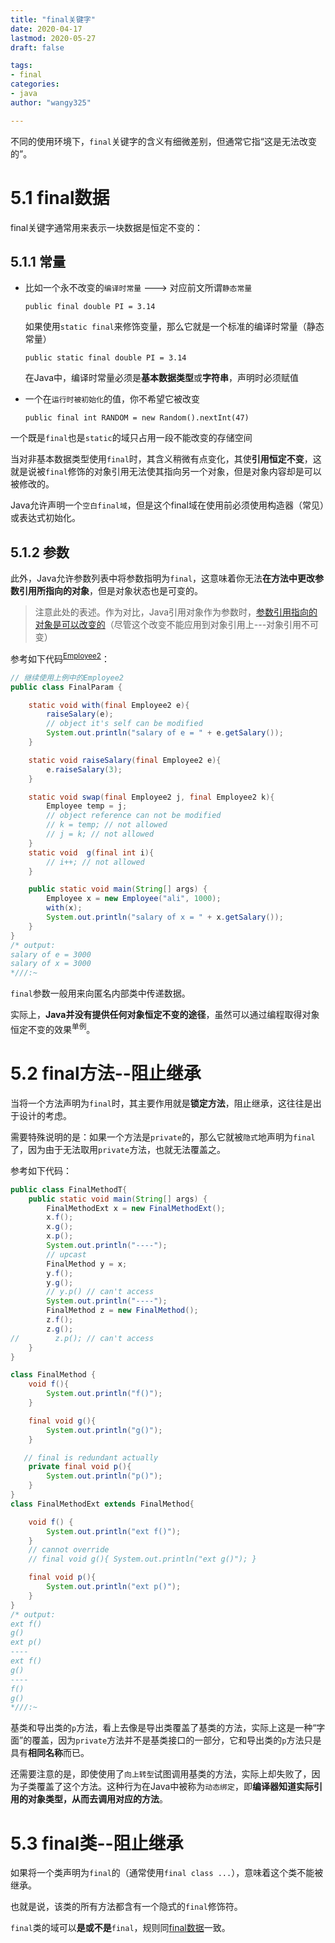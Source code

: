 ```yaml
---
title: "final关键字"
date: 2020-04-17
lastmod: 2020-05-27
draft: false

tags:
- final
categories:
- java
author: "wangy325"

---
```


不同的使用环境下，`final`关键字的含义有细微差别，但通常它指“这是无法改变的”。

<!--more-->


# 5.1 <span id="m3">final数据</span>

final关键字通常用来表示一块数据是恒定不变的：

## 5.1.1 常量

- 比如一个永不改变的`编译时常量` ---> 对应前文所谓`静态常量`

  `public final double PI = 3.14`

  如果使用`static final`来修饰变量，那么它就是一个标准的编译时常量（静态常量）

  `public static final double PI = 3.14`

  在Java中，编译时常量必须是**基本数据类型**或**字符串**，声明时必须赋值

- 一个在`运行时被初始化`的值，你不希望它被改变

  `public final int RANDOM = new Random().nextInt(47)`

一个既是`final`也是`static`的域只占用一段不能改变的存储空间

当对非基本数据类型使用`final`时，其含义稍微有点变化，其使**引用恒定不变**，这就是说被`final`修饰的对象引用无法使其指向另一个对象，但是对象内容却是可以被修改的。

Java允许声明一个`空白final域`，但是这个final域在使用前必须使用构造器（常见）或表达式初始化。


## 5.1.2 参数

此外，Java允许参数列表中将参数指明为`final`，这意味着你无法**在方法中更改参数引用所指向的对象**，但是对象状态也是可变的。

> 注意此处的表述。作为对比，Java引用对象作为参数时，[参数引用指向的对象是可以改变的](#m1)（尽管这个改变不能应用到对象引用上---对象引用不可变）

参考如下代码<sup>[Employee2](#m2)</sup>：

```java
// 继续使用上例中的Employee2
public class FinalParam {

    static void with(final Employee2 e){
        raiseSalary(e);
      	// object it's self can be modified  
        System.out.println("salary of e = " + e.getSalary());
    }

    static void raiseSalary(final Employee2 e){
        e.raiseSalary(3);
    }

    static void swap(final Employee2 j, final Employee2 k){
        Employee temp = j;
        // object reference can not be modified
        // k = temp; // not allowed
        // j = k; // not allowed
    }
    static void  g(final int i){
        // i++; // not allowed
    }

    public static void main(String[] args) {
        Employee x = new Employee("ali", 1000);
        with(x);
        System.out.println("salary of x = " + x.getSalary());
    }
}
/* output:
salary of e = 3000
salary of x = 3000
*///:~
```

`final`参数一般用来向匿名内部类中传递数据。

实际上，**Java并没有提供任何对象恒定不变的途径**，虽然可以通过编程取得对象恒定不变的效果<sup>单例</sup>。

# 5.2 final方法--阻止继承

当将一个方法声明为`final`时，其主要作用就是**锁定方法**，阻止继承，这往往是出于设计的考虑。

需要特殊说明的是：如果一个方法是`private`的，那么它就被`隐式`地声明为`final`了，因为由于无法取用`private`方法，也就无法覆盖之。

参考如下代码：

```java
public class FinalMethodT{
    public static void main(String[] args) {
        FinalMethodExt x = new FinalMethodExt();
        x.f();
        x.g();
        x.p();
        System.out.println("----");
        // upcast
        FinalMethod y = x;
        y.f();
        y.g();
        // y.p() // can't access
        System.out.println("----");
        FinalMethod z = new FinalMethod();
        z.f();
        z.g();
//        z.p(); // can't access
    }
}

class FinalMethod {
    void f(){
        System.out.println("f()");
    }

    final void g(){
        System.out.println("g()");
    }

   // final is redundant actually
    private final void p(){
        System.out.println("p()");
    }
}
class FinalMethodExt extends FinalMethod{

    void f() {
        System.out.println("ext f()");
    }
    // cannot override
    // final void g(){ System.out.println("ext g()"); }

    final void p(){
        System.out.println("ext p()");
    }
}
/* output:
ext f()
g()
ext p()
----
ext f()
g()
----
f()
g()
*///:~
```

基类和导出类的`p`方法，看上去像是导出类覆盖了基类的方法，实际上这是一种“字面”的覆盖，因为`private`方法并不是基类接口的一部分，它和导出类的`p`方法只是具有**相同名称**而已。

还需要注意的是，即使使用了`向上转型`试图调用基类的方法，实际上却失败了，因为子类覆盖了这个方法。这种行为在Java中被称为`动态绑定`，即**编译器知道实际引用的对象类型，从而去调用对应的方法**。

# 5.3 final类--阻止继承

如果将一个类声明为`final`的（通常使用`final class ...`），意味着这个类不能被继承。

也就是说，该类的所有方法都含有一个隐式的`final`修饰符。

`final`类的域可以**是或不是**`final`，规则同[final数据](#m3)一致。
